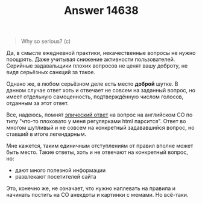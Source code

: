 ﻿---
title: "Answer 14638"
se.owner.user_id: 260769
se.owner.display_name: "CrazyElf"
se.owner.link: "https://ru.meta.stackoverflow.com/users/260769/crazyelf"
se.answer_id: 14638
se.question_id: 14635
se.post_type: answer
se.is_accepted: False
---
<blockquote>
<p>Why so serious? (c)</p>
</blockquote>
<p>Да, в смысле ежедневной практики, некачественные вопросы не нужно поощрять. Даже учитывая снижение активности пользователей. Серийные задавальщики плохих вопросов не ценят вашу доброту, не видя серьёзных санкций за такое.</p>
<p>Однако же, в любом серьёзном деле есть место <strong>доброй</strong> шутке. В данном случае ответ хоть и отвечает не совсем на заданный вопрос, но имеет отдельную самоценность, подтверждённую числом голосов, отданным за этот ответ.</p>
<p>Все, надеюсь, помнят <a href="https://stackoverflow.com/a/1732454/8324991">эпический ответ</a> на вопрос на английском СО по типу &quot;что-то плоховато у меня регулярками html парсится&quot;. Ответ во многом шутливый и не совсем на конкретный задававшийся вопрос, но ставший в итоге легендарным.</p>
<p>Мне кажется, таким единичным отступлениям от правил вполне может быть место. Такие ответы, хоть и не отвечают на конкретный вопрос, но:</p>
<ul>
<li>дают много полезной информации</li>
<li>развлекают посетителей сайта</li>
</ul>
<p>Это, конечно же, не означает, что нужно наплевать на правила и начинать постить на СО анекдоты и картинки с мемами. Но всё-таки.</p>
